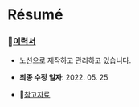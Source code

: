 # Résumé

### 🔗[이력서](https://resume-taemo.notion.site)

- 노션으로 제작하고 관리하고 있습니다.

- **최종 수정 일자**: 2022. 05. 25

- 🔗[참고자료](https://wonny.space/writing/work/engineer-resume)

